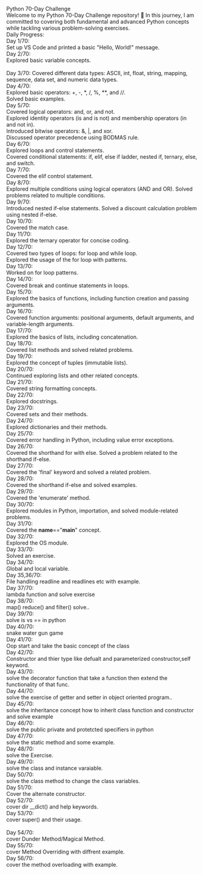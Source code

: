 Python 70-Day Challenge
<br>
Welcome to my Python 70-Day Challenge repository! 🚀 In this journey, I am committed to covering both fundamental and advanced Python concepts while tackling various problem-solving exercises.
<br>
Daily Progress:
<br>
Day 1/70:
<br>
Set up VS Code and printed a basic "Hello, World!" message.
<br>
Day 2/70:
<br>
Explored basic variable concepts.
<br>
<br>Day 3/70:
Covered different data types: ASCII, int, float, string, mapping, sequence, data set, and numeric data types.
<br>
Day 4/70:
<br>
Explored basic operators: +, -, *, /, %, **, and //.
<br>
Solved basic examples.
<br>
Day 5/70:
<br>
Covered logical operators: and, or, and not.
<br>
Explored identity operators (is and is not) and membership operators (in and not in).
<br>
Introduced bitwise operators: &, |, and xor.
<br>
Discussed operator precedence using BODMAS rule.
<br>
Day 6/70:
<br>
Explored loops and control statements.
<br>
Covered conditional statements: if, elif, else if ladder, nested if, ternary, else, and switch.
<br>
Day 7/70:
<br>
Covered the elif control statement.
<br>
Day 8/70:
<br>
Explored multiple conditions using logical operators (AND and OR).
Solved problems related to multiple conditions.
<br>
Day 9/70:
<br>
Introduced nested if-else statements.
Solved a discount calculation problem using nested if-else.
<br>
Day 10/70:
<br>
Covered the match case.
<br>
Day 11/70:
<br>
Explored the ternary operator for concise coding.
<br>
Day 12/70:
<br>
Covered two types of loops: for loop and while loop.
<br>
Explored the usage of the for loop with patterns.
<br>
Day 13/70:
<br>
Worked on for loop patterns.
<br>
Day 14/70:
<br>
Covered break and continue statements in loops.
<br>
Day 15/70:
<br>
Explored the basics of functions, including function creation and passing arguments.
<br>
Day 16/70:
<br>
Covered function arguments: positional arguments, default arguments, and variable-length 
arguments.
<br>
Day 17/70:
<br>
Explored the basics of lists, including concatenation.
<br>
Day 18/70:
<br>
Covered list methods and solved related problems.
<br>
Day 19/70:
<br>
Explored the concept of tuples (immutable lists).
<br>
Day 20/70:
<br>
Continued exploring lists and other related concepts.
<br>
Day 21/70:
<br>
Covered string formatting concepts.
<br>
Day 22/70:
<br>
Explored docstrings.
<br>
Day 23/70:
<br>
Covered sets and their methods.
<br>
Day 24/70:
<br>
Explored dictionaries and their methods.
<br>
Day 25/70:
<br>
Covered error handling in Python, including value error exceptions.
<br>
Day 26/70:
<br>
Covered the shorthand for with else.
Solved a problem related to the shorthand if-else.
<br>
Day 27/70:
<br>
Covered the 'final' keyword and solved a related problem.
<br>
Day 28/70:
<br>
Covered the shorthand if-else and solved examples.
<br>
Day 29/70:
<br>
Covered the 'enumerate' method.
<br>
Day 30/70:
<br>
Explored modules in Python, importation, and solved module-related problems.
<br>
Day 31/70:
<br>
Covered the __name__=="__main__" concept.
<br>
Day 32/70:
<br>
Explored the OS module.
<br>
Day 33/70:
<br>
Solved an exercise.
<br>
Day 34/70:
<br>
Global and local variable.
<br>
Day 35,36/70:
<br>
File handling readline and readlines etc with example.
<br>
Day 37/70:
<br>
lambda function and solve exercise
<br>
Day 38/70:
<br>
map() reduce() and filter() solve..
<br>
Day 39/70:
<br>
solve is vs == in python
<br>
Day 40/70:
<br>
snake water gun game
<br>
Day 41/70:
<br>
Oop start and take the basic concept of the class
<br>
Day 42/70:
<br>
Constructor and thier type like defualt and parameterized constructor,self keyword.
<br>
Day 43/70:
<br>
solve the decorator function that take a function then extend the functionality of that func.
<br>
Day 44/70:
<br>
solve the exercise of getter and setter in object oriented program..
<br>
Day 45/70:
<br>
solve the inheritance concept how to inherit class function and constructor and solve example
<br>
Day 46/70:
<br>
solve the public private and protetcted specifiers in python
<br>
Day 47/70:
<br>
solve the static method and some example.
<br>
Day 48/70:
<br>
solve the Exercise.
<br>
Day 49/70:
<br>
solve the class and instance varaiable.
<br>
Day 50/70:
<br>
solve the class method to change the class variables.
<br>
Day 51/70:
<br>
Cover the alternate constructor.
<br>
Day 52/70:
<br>
cover dir __dict() and help keywords.
<br>
Day 53/70:
<br>
cover super() and their usage.
<br>
<br>
Day 54/70:
<br>
cover Dunder Method/Magical Method.
<br>
Day 55/70:
<br>
cover Method  Overriding with diffrent example.
<br>
Day 56/70:
<br>
cover the method overloading with example.
<br>

